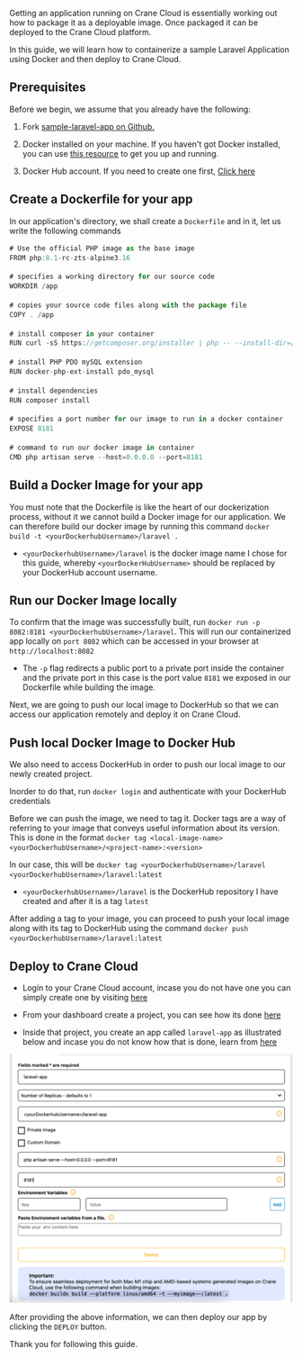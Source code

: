 Getting an application running on Crane Cloud is essentially working out how to package it as a deployable image. Once packaged it can be deployed to the Crane Cloud platform.

In this guide, we will learn how to containerize a sample Laravel Application using Docker and then deploy to Crane Cloud.

## Prerequisites

Before we begin, we assume that you already have the following:

1. Fork <a href="https://github.com/crane-cloud-Apps/sample-laravel-app" target="_blank" rel="noopener noreferrer">sample-laravel-app on Github.</a>

2. Docker installed on your machine. If you haven't got Docker installed, you can use <a href="https://docs.docker.com/get-docker/" target="_blank" rel="noopener noreferrer">this resource</a> to get you up and running.

3. Docker Hub account. If you need to create one first, <a href="https://hub.docker.com/signup" target="_blank" rel="noopener noreferrer">Click here</a>

## Create a Dockerfile for your app

In our application's directory, we shall create a `Dockerfile` and in it, let us write the following commands

```js
# Use the official PHP image as the base image
FROM php:8.1-rc-zts-alpine3.16

# specifies a working directory for our source code
WORKDIR /app

# copies your source code files along with the package file
COPY . /app

# install composer in your container
RUN curl -sS https://getcomposer.org/installer | php -- --install-dir=/usr/local/bin --filename=composer

# install PHP PDO mySQL extension
RUN docker-php-ext-install pdo_mysql

# install dependencies
RUN composer install

# specifies a port number for our image to run in a docker container
EXPOSE 8181

# command to run our docker image in container
CMD php artisan serve --host=0.0.0.0 --port=8181
```

## Build a Docker Image for your app

You must note that the Dockerfile is like the heart of our dockerization process, without it we cannot build a Docker image for our application. We can therefore build our docker image by running this command `docker build -t <yourDockerhubUsername>/laravel .`

- `<yourDockerhubUsername>/laravel` is the docker image name I chose for this guide, whereby `<yourDockerHubUsername>` should be replaced by your DockerHub account username.

## Run our Docker Image locally

To confirm that the image was successfully built, run `docker run -p 8082:8181 <yourDockerhubUsername>/laravel`. This will run our containerized app locally on `port 8082` which can be accessed in your browser at `http://localhost:8082`

- The `-p` flag redirects a public port to a private port inside the container and the private port in this case is the port value `8181` we exposed in our Dockerfile while building the image.

Next, we are going to push our local image to DockerHub so that we can access our application remotely and deploy it on Crane Cloud.

## Push local Docker Image to Docker Hub

We also need to access DockerHub in order to push our local image to our newly created project.

Inorder to do that, run `docker login` and authenticate with your DockerHub credentials

Before we can push the image, we need to tag it. Docker tags are a way of referring to your image that conveys useful information about its version. This is done in the format `docker tag <local-image-name> <yourDockerhubUsername>/<project-name>:<version>`

In our case, this will be `docker tag <yourDockerhubUsername>/laravel <yourDockerhubUsername>/laravel:latest`

- `<yourDockerhubUsername>/laravel` is the DockerHub repository I have created and after it is a tag `latest`

After adding a tag to your image, you can proceed to push your local image along with its tag to DockerHub using the command `docker push <yourDockerhubUsername>/laravel:latest`

## Deploy to Crane Cloud

- Login to your Crane Cloud account, incase you do not have one you can simply create one by visiting [here](../authentication/registration.md)

- From your dashboard create a project, you can see how its done [here](../projects/projects.md)

- Inside that project, you create an app called `laravel-app` as illustrated below and incase you do not know how that is done, learn from [here](../applications/deployApp.md)

![](../img/deploy_laravel.png)

After providing the above information, we can then deploy our app by clicking the `DEPLOY` button.

Thank you for following this guide.
